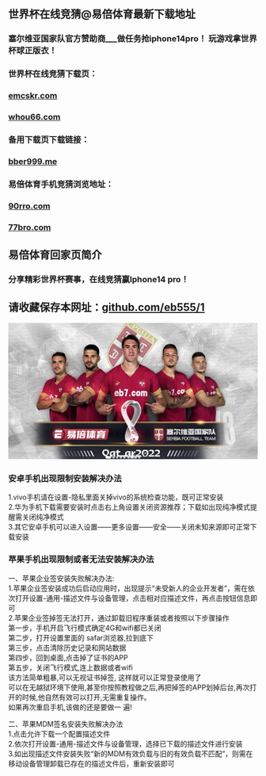## 世界杯在线竞猜@易倍体育最新下载地址

### 塞尔维亚国家队官方赞助商___做任务抢iphone14pro！ 玩游戏拿世界杯球正版衣！
### 世界杯在线竞猜下载页：

### [emcskr.com](https://emcskr.com)<br>

### [whou66.com](https://whou66.com)<br>

 
### 备用下载页下载链接：

### [bber999.me](https://bber999.me)<br>

### 易倍体育手机竞猜浏览地址：
### [90rro.com](https://90rro.com)<br>
### [77bro.com](https://77bro.com)<br>



## 易倍体育回家页简介

### 分享精彩世界杯赛事，在线竞猜赢Iphone14 pro！<br>
## 请收藏保存本网址：[github.com/eb555/1](https://github.com/eb555/1)<br>


![avatar](https://github.com/eb555/2/blob/main/AAA.png?raw=true)

### 安卓手机出现限制安装解决办法

1.vivo手机请在设置-隐私里面关掉vivo的系统检查功能，既可正常安装<br>
2.华为手机下载需要安装时点击右上角设置关闭资源推荐；下载如出现纯净模式提醒需关闭纯净模式<br>
3.其它安卓手机可以进入设置——更多设置——安全——关闭未知来源即可正常下载安装<br>


### 苹果手机出现限制或者无法安装解决办法

一、苹果企业签安装失败解决办法:<br>
1.苹果企业签安装成功后启动应用时，出现提示“未受新人的企业开发者”，需在依次打开设置-通用-描述文件与设备管理，点击相对应描述文件，再点击按钮信息即可<br>
2.苹果企业签掉签无法打开，通过卸载旧程序重装或者按照以下步骤操作<br>
第一步，手机开启飞行模式确定4G和wifi都已关闭<br>
第二步，打开设置里面的 safar浏览器,拉到底下<br>
第三步，点击清除历史记录和网站数据<br>
第四步，回到桌面,点击掉了证书的APP<br>
第五步，关闭飞行模式,连上数据或者wifi<br>
该方法简单粗暴,可以无视证书掉签, 这样就可以正常登录使用了<br>
可以在无越狱环境下使用,甚至你按照教程做之后,再把掉签的APP划掉后台,再次打开的时候,他自然有效可以打开,无需重复操作。<br>
如果再次重启手机,该做的还是要做一 遍!<br>

二、苹果MDM签名安装失败解决办法<br>
1.点击允许下载一个配置描述文件<br>
2.依次打开设置-通用-描述文件与设备管理，选择已下载的描述文件进行安装<br>
3.如出现描述文件安装失败“新的MDM有效负载与旧的有效负载不匹配”，则需在移动设备管理卸载已存在的描述文件后，重新安装即可<br>